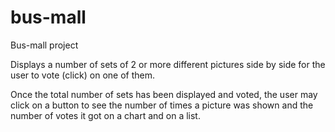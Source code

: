 # bus-mall
Bus-mall project

Displays a number of sets of 2 or more different pictures side by side for the user to vote (click) on one of them.

Once the total number of sets has been displayed and voted, the user may click on a button to see the number of times a picture was shown and the number of votes it got on a chart and on a list.